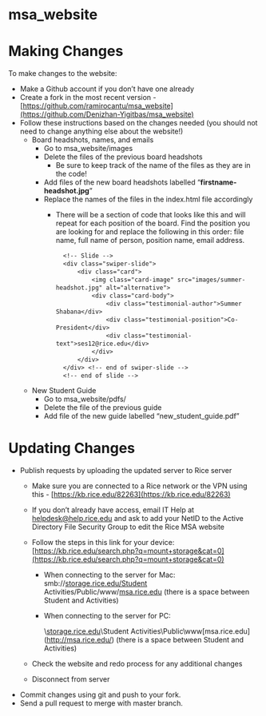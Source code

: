 # msa_website
# Making Changes
To make changes to the website:

* Make a Github account if you don’t have one already
* Create a fork in the most recent version - [https://github.com/ramirocantu/msa_website](https://github.com/Denizhan-Yigitbas/msa_website) 
* Follow these instructions based on the changes needed (you should not need to change anything else about the website!)
    * Board headshots, names, and emails
        * Go to msa_website/images
        * Delete the files of the previous board headshots
            * Be sure to keep track of the name of the files as they are in the code!
        * Add files of the new board headshots labelled “**firstname-headshot.jpg**”
        * Replace the names of the files in the index.html file accordingly
            * There will be a section of code that looks like this and will repeat for each position of the board. Find the position you are looking for and replace the following in this order: file name, full name of person, position name, email address.
                                    
                    <!-- Slide -->
                    <div class="swiper-slide">
                        <div class="card">
                            <img class="card-image" src="images/summer-headshot.jpg" alt="alternative">
                            <div class="card-body">
                                <div class="testimonial-author">Summer Shabana</div>
                                <div class="testimonial-position">Co-President</div>
                                <div class="testimonial-text">ses12@rice.edu</div>
                            </div>
                        </div>        
                    </div> <!-- end of swiper-slide -->
                    <!-- end of slide -->
    * New Student Guide
        * Go to msa_website/pdfs/
        * Delete the file of the previous guide
        * Add file of the new guide labelled “new_student_guide.pdf”
        
# Updating Changes
* Publish requests by uploading the updated server to Rice server
    * Make sure you are connected to a Rice network or the VPN using this - [https://kb.rice.edu/82263](https://kb.rice.edu/82263)
    * If you don’t already have access, email IT Help at [helpdesk@help.rice.edu](mailto:helpdesk@help.rice.edu) and ask to add your NetID to the Active Directory File Security Group to edit the Rice MSA website
    * Follow the steps in this link for your device: [https://kb.rice.edu/search.php?q=mount+storage&cat=0](https://kb.rice.edu/search.php?q=mount+storage&cat=0)
    
        * When connecting to the server for Mac: smb://[storage.rice.edu/Student](http://storage.rice.edu/Student) Activities/Public/www/[msa.rice.edu](http://msa.rice.edu/) (there is a space between Student and Activities)
    
        * When connecting to the server for PC:

            \\[storage.rice.edu](http://storage.rice.edu/)\Student Activities\Public\www\[msa.rice.edu](http://msa.rice.edu/)
            (there is a space between Student and Activities)

    * Check the website and redo process for any additional changes
    * Disconnect from server
* Commit changes using git and push to your fork.
* Send a pull request to merge with master branch.
